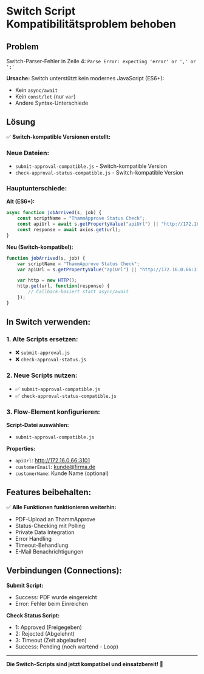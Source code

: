 # Switch Script Kompatibilitätsproblem behoben

## Problem
Switch-Parser-Fehler in Zeile 4: `Parse Error: expecting 'error' or ',' or ';'`

**Ursache:** Switch unterstützt kein modernes JavaScript (ES6+):
- Kein `async/await`
- Kein `const/let` (nur `var`)
- Andere Syntax-Unterschiede

## Lösung
✅ **Switch-kompatible Versionen erstellt:**

### Neue Dateien:
- `submit-approval-compatible.js` - Switch-kompatible Version
- `check-approval-status-compatible.js` - Switch-kompatible Version

### Hauptunterschiede:

**Alt (ES6+):**
```javascript
async function jobArrived(s, job) {
    const scriptName = "ThammApprove Status Check";
    const apiUrl = await s.getPropertyValue("apiUrl") || "http://172.16.0.66:3101";
    const response = await axios.get(url);
}
```

**Neu (Switch-kompatibel):**
```javascript
function jobArrived(s, job) {
    var scriptName = "ThammApprove Status Check";
    var apiUrl = s.getPropertyValue("apiUrl") || "http://172.16.0.66:3101";

    var http = new HTTP();
    http.get(url, function(response) {
        // Callback-basiert statt async/await
    });
}
```

## In Switch verwenden:

### 1. Alte Scripts ersetzen:
- ❌ `submit-approval.js`
- ❌ `check-approval-status.js`

### 2. Neue Scripts nutzen:
- ✅ `submit-approval-compatible.js`
- ✅ `check-approval-status-compatible.js`

### 3. Flow-Element konfigurieren:

**Script-Datei auswählen:**
- `submit-approval-compatible.js`

**Properties:**
- `apiUrl`: http://172.16.0.66:3101
- `customerEmail`: kunde@firma.de
- `customerName`: Kunde Name (optional)

## Features beibehalten:

✅ **Alle Funktionen funktionieren weiterhin:**
- PDF-Upload an ThammApprove
- Status-Checking mit Polling
- Private Data Integration
- Error Handling
- Timeout-Behandlung
- E-Mail Benachrichtigungen

## Verbindungen (Connections):

**Submit Script:**
- Success: PDF wurde eingereicht
- Error: Fehler beim Einreichen

**Check Status Script:**
- 1: Approved (Freigegeben)
- 2: Rejected (Abgelehnt)
- 3: Timeout (Zeit abgelaufen)
- Success: Pending (noch wartend - Loop)

---

**Die Switch-Scripts sind jetzt kompatibel und einsatzbereit! 🔧**